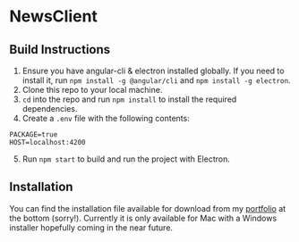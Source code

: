 # NewsClient

## Build Instructions

1. Ensure you have angular-cli & electron installed globally. If you need to install it, run `npm install -g @angular/cli` and `npm install -g electron`.
2. Clone this repo to your local machine.
3. `cd` into the repo and run `npm install` to install the required dependencies.
4. Create a `.env` file with the following contents:
```
PACKAGE=true
HOST=localhost:4200
```
5. Run `npm start` to build and run the project with Electron.

## Installation

You can find the installation file available for download from my [portfolio](http://ericbastarache.github.io/#portfolio) at the bottom (sorry!). Currently it is only available for Mac with a Windows installer hopefully coming in the near future.
